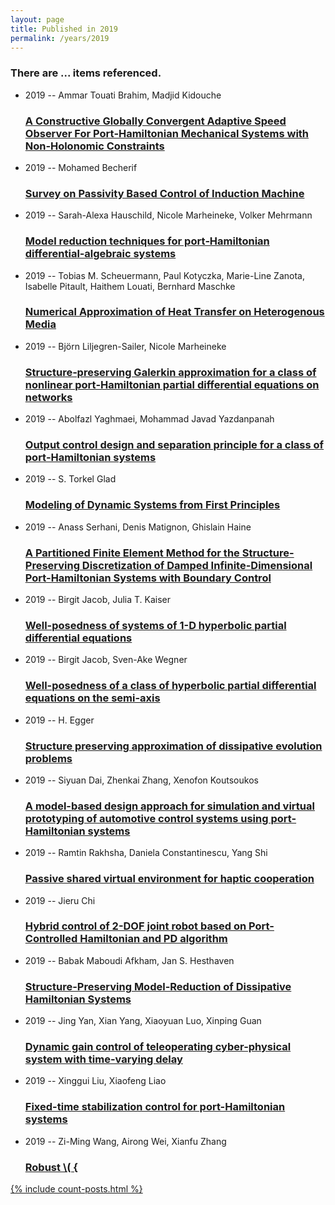 ```yaml
---
layout: page
title: Published in 2019
permalink: /years/2019
---
```


<h3 id="number-posts">There are ... items referenced.</h3>
<ul class="post-list">

  <li>
    <span class="post-meta">2019 -- Ammar Touati Brahim, Madjid Kidouche</span>
    <h3><a class="post-link" href="{{ site.baseurl }}/a-constructive-globally-convergent-adaptive-speed-observer-for-port-hamiltonian-mechanical-systems-with-non-holonomic-constraints">A Constructive Globally Convergent Adaptive Speed Observer For Port‐Hamiltonian Mechanical Systems with Non‐Holonomic Constraints</a></h3>
  </li>
  <li>
    <span class="post-meta">2019 -- Mohamed Becherif</span>
    <h3><a class="post-link" href="{{ site.baseurl }}/survey-on-passivity-based-control-of-induction-machine">Survey on Passivity Based Control of Induction Machine</a></h3>
  </li>
  <li>
    <span class="post-meta">2019 -- Sarah-Alexa Hauschild, Nicole Marheineke, Volker Mehrmann</span>
    <h3><a class="post-link" href="{{ site.baseurl }}/model-reduction-techniques-for-port-hamiltonian-differential-algebraic-systems">Model reduction techniques for port‐Hamiltonian differential‐algebraic systems</a></h3>
  </li>
  <li>
    <span class="post-meta">2019 -- Tobias M. Scheuermann, Paul Kotyczka, Marie-Line Zanota, Isabelle Pitault, Haithem Louati, Bernhard Maschke</span>
    <h3><a class="post-link" href="{{ site.baseurl }}/numerical-approximation-of-heat-transfer-on-heterogenous-media">Numerical Approximation of Heat Transfer on Heterogenous Media</a></h3>
  </li>
  <li>
    <span class="post-meta">2019 -- Björn Liljegren-Sailer, Nicole Marheineke</span>
    <h3><a class="post-link" href="{{ site.baseurl }}/structure-preserving-galerkin-approximation-for-a-class-of-nonlinear-port-hamiltonian-partial-differential-equations-on-networks">Structure‐preserving Galerkin approximation for a class of nonlinear port‐Hamiltonian partial differential equations on networks</a></h3>
  </li>
  <li>
    <span class="post-meta">2019 -- Abolfazl Yaghmaei, Mohammad Javad Yazdanpanah</span>
    <h3><a class="post-link" href="{{ site.baseurl }}/output-control-design-and-separation-principle-for-a-class-of-port-hamiltonian-systems">Output control design and separation principle for a class of port‐Hamiltonian systems</a></h3>
  </li>
  <li>
    <span class="post-meta">2019 -- S. Torkel Glad</span>
    <h3><a class="post-link" href="{{ site.baseurl }}/modeling-of-dynamic-systems-from-first-principles00">Modeling of Dynamic Systems from First Principles</a></h3>
  </li>
  <li>
    <span class="post-meta">2019 -- Anass Serhani, Denis Matignon, Ghislain Haine</span>
    <h3><a class="post-link" href="{{ site.baseurl }}/a-partitioned-finite-element-method-for-the-structure-preserving-discretization-of-damped-infinite-dimensional-port-hamiltonian-systems-with-boundary-control">A Partitioned Finite Element Method for the Structure-Preserving Discretization of Damped Infinite-Dimensional Port-Hamiltonian Systems with Boundary Control</a></h3>
  </li>
  <li>
    <span class="post-meta">2019 -- Birgit Jacob, Julia T. Kaiser</span>
    <h3><a class="post-link" href="{{ site.baseurl }}/well-posedness-of-systems-of-1-d-hyperbolic-partial-differential-equations">Well-posedness of systems of 1-D hyperbolic partial differential equations</a></h3>
  </li>
  <li>
    <span class="post-meta">2019 -- Birgit Jacob, Sven-Ake Wegner</span>
    <h3><a class="post-link" href="{{ site.baseurl }}/well-posedness-of-a-class-of-hyperbolic-partial-differential-equations-on-the-semi-axis">Well-posedness of a class of hyperbolic partial differential equations on the semi-axis</a></h3>
  </li>
  <li>
    <span class="post-meta">2019 -- H. Egger</span>
    <h3><a class="post-link" href="{{ site.baseurl }}/structure-preserving-approximation-of-dissipative-evolution-problems">Structure preserving approximation of dissipative evolution problems</a></h3>
  </li>
  <li>
    <span class="post-meta">2019 -- Siyuan Dai, Zhenkai Zhang, Xenofon Koutsoukos</span>
    <h3><a class="post-link" href="{{ site.baseurl }}/a-model-based-design-approach-for-simulation-and-virtual-prototyping-of-automotive-control-systems-using-port-hamiltonian-systems">A model-based design approach for simulation and virtual prototyping of automotive control systems using port-Hamiltonian systems</a></h3>
  </li>
  <li>
    <span class="post-meta">2019 -- Ramtin Rakhsha, Daniela Constantinescu, Yang Shi</span>
    <h3><a class="post-link" href="{{ site.baseurl }}/passive-shared-virtual-environment-for-haptic-cooperation">Passive shared virtual environment for haptic cooperation</a></h3>
  </li>
  <li>
    <span class="post-meta">2019 -- Jieru Chi</span>
    <h3><a class="post-link" href="{{ site.baseurl }}/hybrid-control-of-2-dof-joint-robot-based-on-port-controlled-hamiltonian-and-pd-algorithm">Hybrid control of 2-DOF joint robot based on Port-Controlled Hamiltonian and PD algorithm</a></h3>
  </li>
  <li>
    <span class="post-meta">2019 -- Babak Maboudi Afkham, Jan S. Hesthaven</span>
    <h3><a class="post-link" href="{{ site.baseurl }}/structure-preserving-model-reduction-of-dissipative-hamiltonian-systems">Structure-Preserving Model-Reduction of Dissipative Hamiltonian Systems</a></h3>
  </li>
  <li>
    <span class="post-meta">2019 -- Jing Yan, Xian Yang, Xiaoyuan Luo, Xinping Guan</span>
    <h3><a class="post-link" href="{{ site.baseurl }}/dynamic-gain-control-of-teleoperating-cyber-physical-system-with-time-varying-delay">Dynamic gain control of teleoperating cyber-physical system with time-varying delay</a></h3>
  </li>
  <li>
    <span class="post-meta">2019 -- Xinggui Liu, Xiaofeng Liao</span>
    <h3><a class="post-link" href="{{ site.baseurl }}/fixed-time-stabilization-control-for-port-hamiltonian-systems">Fixed-time stabilization control for port-Hamiltonian systems</a></h3>
  </li>
  <li>
    <span class="post-meta">2019 -- Zi-Ming Wang, Airong Wei, Xianfu Zhang</span>
    <h3><a class="post-link" href="{{ site.baseurl }}/robust-cal-h-infty-control-for-switched-nonlinear-port-controlled-hamiltonian-systems">Robust \( {</ul>
{% include count-posts.html %}
